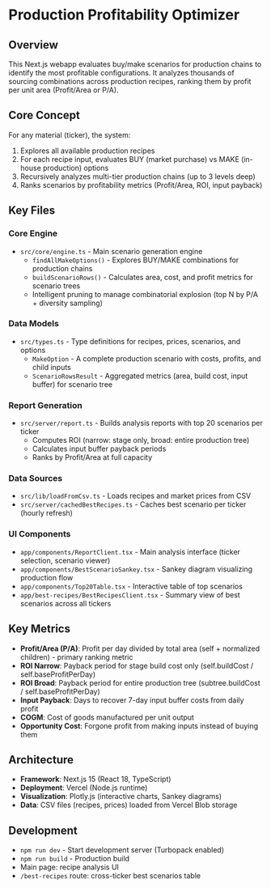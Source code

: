 # Production Profitability Optimizer

## Overview
This Next.js webapp evaluates buy/make scenarios for production chains to identify the most profitable configurations. It analyzes thousands of sourcing combinations across production recipes, ranking them by profit per unit area (Profit/Area or P/A).

## Core Concept
For any material (ticker), the system:
1. Explores all available production recipes
2. For each recipe input, evaluates BUY (market purchase) vs MAKE (in-house production) options
3. Recursively analyzes multi-tier production chains (up to 3 levels deep)
4. Ranks scenarios by profitability metrics (Profit/Area, ROI, input payback)

## Key Files

### Core Engine
- `src/core/engine.ts` - Main scenario generation engine
  - `findAllMakeOptions()` - Explores BUY/MAKE combinations for production chains
  - `buildScenarioRows()` - Calculates area, cost, and profit metrics for scenario trees
  - Intelligent pruning to manage combinatorial explosion (top N by P/A + diversity sampling)

### Data Models
- `src/types.ts` - Type definitions for recipes, prices, scenarios, and options
  - `MakeOption` - A complete production scenario with costs, profits, and child inputs
  - `ScenarioRowsResult` - Aggregated metrics (area, build cost, input buffer) for scenario tree

### Report Generation
- `src/server/report.ts` - Builds analysis reports with top 20 scenarios per ticker
  - Computes ROI (narrow: stage only, broad: entire production tree)
  - Calculates input buffer payback periods
  - Ranks by Profit/Area at full capacity

### Data Sources
- `src/lib/loadFromCsv.ts` - Loads recipes and market prices from CSV
- `src/server/cachedBestRecipes.ts` - Caches best scenario per ticker (hourly refresh)

### UI Components
- `app/components/ReportClient.tsx` - Main analysis interface (ticker selection, scenario viewer)
- `app/components/BestScenarioSankey.tsx` - Sankey diagram visualizing production flow
- `app/components/Top20Table.tsx` - Interactive table of top scenarios
- `app/best-recipes/BestRecipesClient.tsx` - Summary view of best scenarios across all tickers

## Key Metrics
- **Profit/Area (P/A)**: Profit per day divided by total area (self + normalized children) - primary ranking metric
- **ROI Narrow**: Payback period for stage build cost only (self.buildCost / self.baseProfitPerDay)
- **ROI Broad**: Payback period for entire production tree (subtree.buildCost / self.baseProfitPerDay)
- **Input Payback**: Days to recover 7-day input buffer costs from daily profit
- **COGM**: Cost of goods manufactured per unit output
- **Opportunity Cost**: Forgone profit from making inputs instead of buying them

## Architecture
- **Framework**: Next.js 15 (React 18, TypeScript)
- **Deployment**: Vercel (Node.js runtime)
- **Visualization**: Plotly.js (interactive charts, Sankey diagrams)
- **Data**: CSV files (recipes, prices) loaded from Vercel Blob storage

## Development
- `npm run dev` - Start development server (Turbopack enabled)
- `npm run build` - Production build
- Main page: recipe analysis UI
- `/best-recipes` route: cross-ticker best scenarios table

